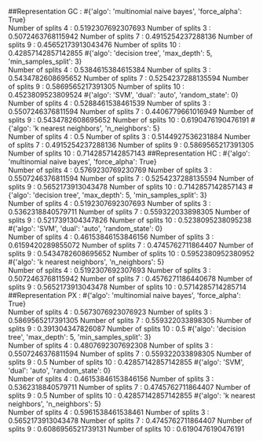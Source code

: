 ##Representation GC :
#{'algo': 'multinomial naive bayes', 'force_alpha': True}  
Number of splits 4 :
0.5192307692307693
Number of splits 3 :
0.5072463768115942
Number of splits 7 :
0.4915254237288136
Number of splits 9 :
0.45652173913043476
Number of splits 10 :
0.42857142857142855
#{'algo': 'decision tree', 'max_depth': 5, 'min_samples_split': 3}  
Number of splits 4 :
0.5384615384615384
Number of splits 3 :
0.5434782608695652
Number of splits 7 :
0.5254237288135594
Number of splits 9 :
0.5869565217391305
Number of splits 10 :
0.4523809523809524
#{'algo': 'SVM', 'dual': 'auto', 'random_state': 0}  
Number of splits 4 :
0.5288461538461539
Number of splits 3 :
0.5507246376811594
Number of splits 7 :
0.4406779661016949
Number of splits 9 :
0.5434782608695652
Number of splits 10 :
0.6190476190476191
#{'algo': 'k nearest neighbors', 'n_neighbors': 5}  
Number of splits 4 :
0.5
Number of splits 3 :
0.5144927536231884
Number of splits 7 :
0.4915254237288136
Number of splits 9 :
0.5869565217391305
Number of splits 10 :
0.7142857142857143
##Representation HC :
#{'algo': 'multinomial naive bayes', 'force_alpha': True}  
Number of splits 4 :
0.5769230769230769
Number of splits 3 :
0.5507246376811594
Number of splits 7 :
0.5254237288135594
Number of splits 9 :
0.5652173913043478
Number of splits 10 :
0.7142857142857143
#{'algo': 'decision tree', 'max_depth': 5, 'min_samples_split': 3}  
Number of splits 4 :
0.5192307692307693
Number of splits 3 :
0.5362318840579711
Number of splits 7 :
0.559322033898305
Number of splits 9 :
0.5217391304347826
Number of splits 10 :
0.5238095238095238
#{'algo': 'SVM', 'dual': 'auto', 'random_state': 0}  
Number of splits 4 :
0.46153846153846156
Number of splits 3 :
0.6159420289855072
Number of splits 7 :
0.4745762711864407
Number of splits 9 :
0.5434782608695652
Number of splits 10 :
0.5952380952380952
#{'algo': 'k nearest neighbors', 'n_neighbors': 5}  
Number of splits 4 :
0.5192307692307693
Number of splits 3 :
0.5072463768115942
Number of splits 7 :
0.4576271186440678
Number of splits 9 :
0.5652173913043478
Number of splits 10 :
0.5714285714285714
##Representation PX :
#{'algo': 'multinomial naive bayes', 'force_alpha': True}  
Number of splits 4 :
0.5673076923076923
Number of splits 3 :
0.5869565217391305
Number of splits 7 :
0.559322033898305
Number of splits 9 :
0.391304347826087
Number of splits 10 :
0.5
#{'algo': 'decision tree', 'max_depth': 5, 'min_samples_split': 3}  
Number of splits 4 :
0.4807692307692308
Number of splits 3 :
0.5507246376811594
Number of splits 7 :
0.559322033898305
Number of splits 9 :
0.5
Number of splits 10 :
0.42857142857142855
#{'algo': 'SVM', 'dual': 'auto', 'random_state': 0}  
Number of splits 4 :
0.46153846153846156
Number of splits 3 :
0.5362318840579711
Number of splits 7 :
0.4745762711864407
Number of splits 9 :
0.5
Number of splits 10 :
0.42857142857142855
#{'algo': 'k nearest neighbors', 'n_neighbors': 5}  
Number of splits 4 :
0.5961538461538461
Number of splits 3 :
0.5652173913043478
Number of splits 7 :
0.4745762711864407
Number of splits 9 :
0.6086956521739131
Number of splits 10 :
0.6190476190476191
